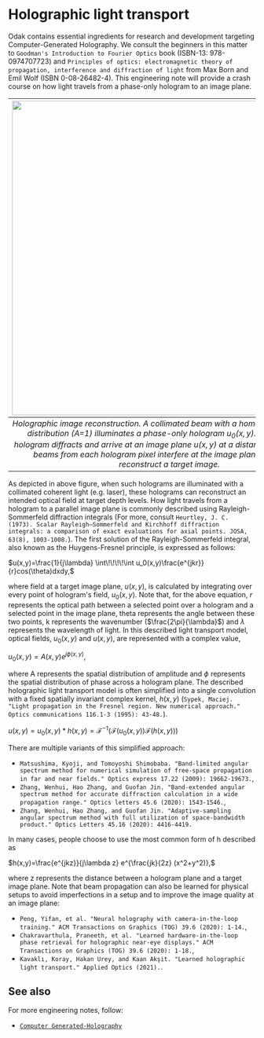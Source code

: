 # Holographic light transport
Odak contains essential ingredients for research and development targeting Computer-Generated Holography.
We consult the beginners in this matter to `Goodman's Introduction to Fourier Optics` book (ISBN-13:  978-0974707723) and `Principles of optics: electromagnetic theory of propagation, interference and diffraction of light` from Max Born and Emil Wolf (ISBN 0-08-26482-4).
This engineering note will provide a crash course on how light travels from a phase-only hologram to an image plane.


| <img src="https://github.com/kunguz/odak/raw/master/docs/notes/holographic_light_transport_files/hologram_generation.png" width="640" alt/> |
|:--:| 
| *Holographic image reconstruction. A collimated beam with a homogenous amplitude distribution (A=1) illuminates a phase-only hologram $u_0(x,y)$. Light from this hologram diffracts and arrive at an image plane $u(x,y)$ at a distance of z. Diffracted beams from each hologram pixel interfere at the image plane and, finally, reconstruct a target image.*|


As depicted in above figure, when such holograms are illuminated with a collimated coherent light (e.g. laser), these holograms can reconstruct an intended optical field at target depth levels.
How light travels from a hologram to a parallel image plane is commonly described using Rayleigh-Sommerfeld diffraction integrals (For more, consult `Heurtley, J. C. (1973). Scalar Rayleigh–Sommerfeld and Kirchhoff diffraction integrals: a comparison of exact evaluations for axial points. JOSA, 63(8), 1003-1008.`).
The first solution of the Rayleigh-Sommerfeld integral, also known as the Huygens-Fresnel principle, is expressed as follows:

$u(x,y)=\frac{1}{j\lambda} \int\!\!\!\!\int u_0(x,y)\frac{e^{jkr}}{r}cos(\theta)dxdy,$

where field at a target image plane, $u(x,y)$, is calculated by integrating over every point of hologram's field, $u_0(x,y)$.
Note that, for the above equation, $r$ represents the optical path between a selected point over a hologram and a selected point in the image plane, theta represents the angle between these two points, k represents the wavenumber ($\frac{2\pi}{\lambda}$) and $\lambda$ represents the wavelength of light.
In this described light transport model, optical fields, $u_0(x,y)$ and $u(x,y)$, are represented with a complex value,

$u_0(x,y)=A(x,y)e^{j\phi(x,y)},$

where A represents the spatial distribution of amplitude and $\phi$ represents the spatial distribution of phase across a hologram plane.
The described holographic light transport model is often simplified into a single convolution with a fixed spatially invariant complex kernel, $h(x,y)$ (`Sypek, Maciej. "Light propagation in the Fresnel region. New numerical approach." Optics communications 116.1-3 (1995): 43-48.`).

$u(x,y)=u_0(x,y) * h(x,y) =\mathcal{F}^{-1}(\mathcal{F}(u_0(x,y)) \mathcal{F}(h(x,y)))$

There are multiple variants of this simplified approach:

* `Matsushima, Kyoji, and Tomoyoshi Shimobaba. "Band-limited angular spectrum method for numerical simulation of free-space propagation in far and near fields." Optics express 17.22 (2009): 19662-19673.`,
* `Zhang, Wenhui, Hao Zhang, and Guofan Jin. "Band-extended angular spectrum method for accurate diffraction calculation in a wide propagation range." Optics letters 45.6 (2020): 1543-1546.`,
* `Zhang, Wenhui, Hao Zhang, and Guofan Jin. "Adaptive-sampling angular spectrum method with full utilization of space-bandwidth product." Optics Letters 45.16 (2020): 4416-4419.`

In many cases, people choose to use the most common form of h described as

$h(x,y)=\frac{e^{jkz}}{j\lambda z} e^{\frac{jk}{2z} (x^2+y^2)},$

where z represents the distance between a hologram plane and a target image plane.
Note that beam propagation can also be learned for physical setups to avoid imperfections in a setup and to improve the image quality at an image plane:

* `Peng, Yifan, et al. "Neural holography with camera-in-the-loop training." ACM Transactions on Graphics (TOG) 39.6 (2020): 1-14.`,
* `Chakravarthula, Praneeth, et al. "Learned hardware-in-the-loop phase retrieval for holographic near-eye displays." ACM Transactions on Graphics (TOG) 39.6 (2020): 1-18.`,
* `Kavaklı, Koray, Hakan Urey, and Kaan Akşit. "Learned holographic light transport." Applied Optics (2021).`.

## See also
For more engineering notes, follow:

* [`Computer Generated-Holography`](../../../cgh.md)
